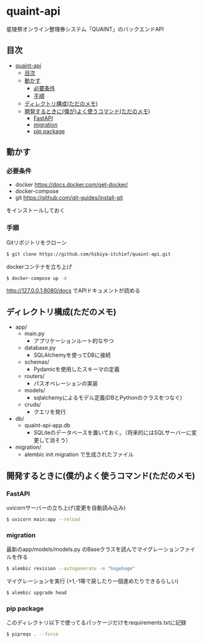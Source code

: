 # quaint-api
星陵祭オンライン整理券システム「QUAINT」のバックエンドAPI
## 目次
- [quaint-api](#quaint-api)
  - [目次](#目次)
  - [動かす](#動かす)
    - [必要条件](#必要条件)
    - [手順](#手順)
  - [ディレクトリ構成(ただのメモ)](#ディレクトリ構成ただのメモ)
  - [開発するときに(僕が)よく使うコマンド(ただのメモ)](#開発するときに僕がよく使うコマンドただのメモ)
    - [FastAPI](#fastapi)
    - [migration](#migration)
    - [pip package](#pip-package)

## 動かす
### 必要条件
- docker https://docs.docker.com/get-docker/
- docker-compose
- git https://github.com/git-guides/install-git

をインストールしておく

### 手順
Gitリポジトリをクローン
```sh
$ git clone https://github.com/hibiya-itchief/quaint-api.git
```
dockerコンテナを立ち上げ
```sh
$ docker-compose up -d
```

http://127.0.0.1:8080/docs でAPIドキュメントが読める

## ディレクトリ構成(ただのメモ)
- app/
  - main.py
    - アプリケーションルート的なやつ
  - database.py
    - SQLAlchemyを使ってDBに接続
  - schemas/
    - Pydamicを使用したスキーマの定義
  - routers/
    - パスオペレーションの実装
  - models/
    - sqlalchemyによるモデル定義(DBとPythonのクラスをつなぐ)
  - cruds/
    - クエリを発行
- db/
  - quaint-api-app.db
    - SQLiteのデータベースを置いておく。（将来的にはSQLサーバーに変更して消そう）
- migration/
  - alembic init migration で生成されたファイル

## 開発するときに(僕が)よく使うコマンド(ただのメモ)
### FastAPI
uvicornサーバーの立ち上げ(変更を自動読み込み)
```sh
$ uvicorn main:app --reload
```
### migration
最新のapp/models/models.py のBaseクラスを読んでマイグレーションファイルを作る
```sh
$ alembic revision --autogenerate -m "hogehoge"
```
マイグレーションを実行 (+1,-1等で戻したり一個進めたりできるらしい)
```sh
$ alembic upgrade head
```
### pip package
このディレクトリ以下で使ってるパッケージだけをrequirements.txtに記録
```sh
$ pipreqs . --force
```